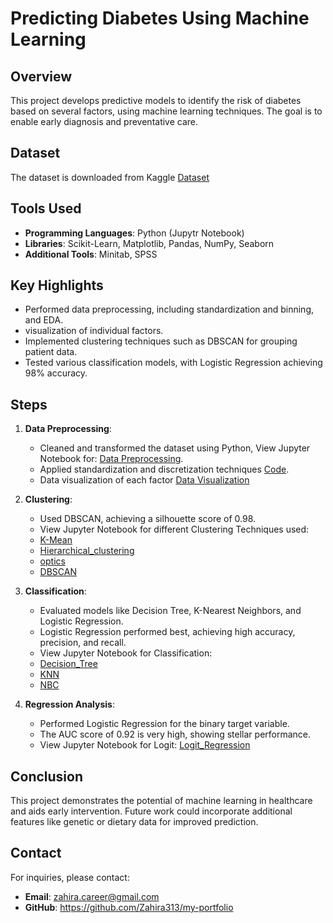 # Predicting Diabetes Using Machine Learning

## Overview
This project develops predictive models to identify the risk of diabetes based on several factors, using machine learning techniques. The goal is to enable early diagnosis and preventative care.

## Dataset
The dataset is downloaded from Kaggle [Dataset](https://www.kaggle.com/datasets/iammustafatz/diabetes-prediction-dataset)


## Tools Used
- **Programming Languages**: Python (Jupytr Notebook)
- **Libraries**: Scikit-Learn, Matplotlib, Pandas, NumPy, Seaborn
- **Additional Tools**: Minitab, SPSS

## Key Highlights
- Performed data preprocessing, including standardization and binning, and EDA.
- visualization of individual factors. 
- Implemented clustering techniques such as DBSCAN for grouping patient data.
- Tested various classification models, with Logistic Regression achieving 98% accuracy.

## Steps

1. **Data Preprocessing**:
   - Cleaned and transformed the dataset using Python, View Jupyter Notebook for: [Data Preprocessing](./Data-preprocess.ipynb).
   - Applied standardization and discretization techniques [Code](./Data_Discretise_Standardise.ipynb).
   - Data visualization of each factor [Data Visualization](./Data_Visualisation.ipynb)

2. **Clustering**:
   - Used DBSCAN, achieving a silhouette score of 0.98.
   - View Jupyter Notebook for different Clustering Techniques used:
   - [K-Mean](./K-Mean_Clustering.ipynb)
   - [Hierarchical_clustering](./Hierarchical_clustering.ipynb)
   - [optics](./optics.ipynb)
   - [DBSCAN](./DBSCAN.ipynb)

3. **Classification**:
   - Evaluated models like Decision Tree, K-Nearest Neighbors, and Logistic Regression.
   - Logistic Regression performed best, achieving high accuracy, precision, and recall.
   - View Jupyter Notebook for Classification:
   - [Decision_Tree](./Decision_Tree.ipynb)
   - [KNN](./KNN_Clustering.ipynb)
   - [NBC](./NBC.ipynb)
  
4. **Regression Analysis**:
   - Performed Logistic Regression for the binary target variable.
   -  The AUC score of 0.92 is very high, showing stellar performance.
   -  View Jupyter Notebook for Logit: [Logit_Regression](./Logit_Regression.ipynb)
<!--
## Visualizations
### ROC Curve
![ROC Curve](roc_curve.png)

### Clustering Plot
![DBSCAN Clusters](clusters.png)
-->

## Conclusion
This project demonstrates the potential of machine learning in healthcare and aids early intervention. Future work could incorporate additional features like genetic or dietary data for improved prediction.

<!--
## Files
- **Report**: [Predicting Diabetes using ML.pdf](Predicting_Diabetes_using_ML.pdf)
- **Code**: Python scripts and notebooks for data analysis and modeling.
- **Visualizations**: Images and graphs generated during the project.
-->

## Contact
For inquiries, please contact:
- **Email**: zahira.career@gmail.com
- **GitHub**: https://github.com/Zahira313/my-portfolio
